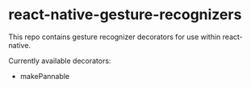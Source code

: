 # react-native-gesture-recognizers

This repo contains gesture recognizer decorators for use within react-native.

Currently available decorators:

* makePannable

